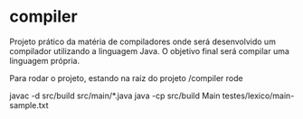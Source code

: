 # compiler
Projeto prático da matéria de compiladores onde será desenvolvido um compilador utilizando a linguagem Java. O objetivo final será compilar uma linguagem própria. 

Para rodar o projeto, estando na raiz do projeto /compiler rode 

javac -d src/build src/main/*.java
java -cp src/build Main testes/lexico/main-sample.txt